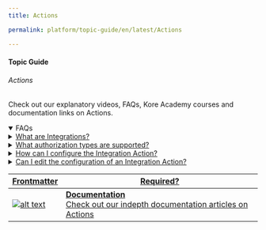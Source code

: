 ```yaml
---
title: Actions

permalink: platform/topic-guide/en/latest/Actions

---
```

#### Topic Guide
###### Actions

  Check out our explanatory videos, FAQs, Kore Academy courses and documentation links on Actions.

<details open>
  <summary>FAQs
  </summary>
 <a class="nested-accordian-link" target="_blank" href="https://developer.kore.ai/docs/bots/integration/actions/">

  <details class="nested-details">
 
  <summary>What are Integrations?
  </summary>

 
Integration Actions allows Kore.ai XO platform to exchange data between VA and any third party system.
  </details>
 </a>

   <a class="nested-accordian-link" target="_blank" href="https://developer.kore.ai/docs/bots/integration/actions/">

  <details class="nested-details">
 
  <summary>What authorization types are supported?
  </summary>

 
The Kore.ai XO Platform supports OAuth 2.0, Basic, and API key based authentication to allow an integration to exchange data.
  </details>
 </a>
  
   <a class="nested-accordian-link" target="_blank" href="https://developer.kore.ai/docs/bots/integration/actions/">

  <details class="nested-details">
 
  <summary>How can I configure the Integration Action?
  </summary>

 
Configurations are different for different actions. Guidance to obtain them are available in the documentation of Integrations → Actions. If the actions support all the authorization types, you can select which suits the best for your organization.
  </details>
 </a>
  
   <a class="nested-accordian-link" target="_blank" href="https://developer.kore.ai/docs/bots/integration/actions/">

  <details class="nested-details">
 
  <summary>Can I edit the configuration of an Integration Action?
  </summary>

 
Yes, you can update the configuration even after the integration is saved.
  </details>
 </a>
  
  
</details>

<a class="doc-link" target="_blank" href="https://developer.kore.ai/docs/bots/integration/actions/">
 

| Frontmatter | Required? |
|-------------|-------------|
| ![alt text](images/docIcon.svg "Title") | **Documentation**  <br /> Check out our indepth documentation articles on Actions | 


</a>

